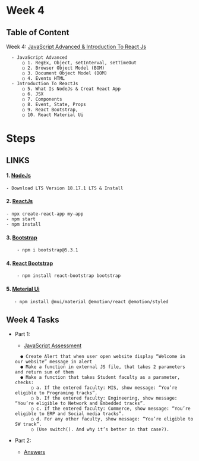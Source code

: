 # Week 4

## Table of Content
  
  Week 4: [JavaScript Advanced & Introduction To React Js]()
  
      - JavaScript Advanced
          ○ 1. RegEx, Object, setInterval, setTimeOut
          ○ 2. Browser Object Model (BOM)
          ○ 3. Document Object Model (DOM)
          ○ 4. Events HTML
      - Introduction To ReactJs
          ○ 5. What Is NodeJs & Creat React App
          ○ 6. JSX
          ○ 7. Components
          ○ 8. Event, State, Props
          ○ 9. React Bootstrap,
          ○ 10. React Material Ui


# Steps
## LINKS

#### 1. [NodeJs](https://nodejs.org/en)
```
- Download LTS Version 18.17.1 LTS & Install
```
#### 2. [ReactJs](https://react.dev/)
```
- npx create-react-app my-app
- npm start
- npm install
```
#### 3. [Bootstrap](https://getbootstrap.com/)
```
    - npm i bootstrap@5.3.1
```
#### 4. [React Bootstrap](https://react-bootstrap.netlify.app/docs/getting-started/introduction)
```
    - npm install react-bootstrap bootstrap
```
#### 5. [Meterial Ui](https://mui.com/material-ui/getting-started/installation/)
```
   - npm install @mui/material @emotion/react @emotion/styled
```

## Week 4 Tasks

  - Part 1:
    - [JavaScript Assessment](https://github.com/x39OME/Ustudy-Application-Development-Camp/tree/main/Week%204/Part%201/Assessment%20Task%204%20Part%201)
    ```
      ●	Create Alert that when user open website display “Welcome in our website” message in alert
      ●	Make a function in external JS file, that takes 2 parameters and return sum of them
      ●	Make a function that takes Student faculty as a parameter, checks:
          ○	a. If the entered faculty: MIS, show message: “You’re eligible to Programing tracks”.
          ○	b. If the entered faculty: Engineering, show message: “You’re eligible to Network and Embedded tracks”.
          ○	c. If the entered faculty: Commerce, show message: “You’re eligible to ERP and Social media tracks”.
          ○	d. For any other faculty, show message: “You’re eligible to SW track”.
          ○	(Use switch(). And why it’s better in that case?).
    ```
      
  - Part 2:
    - [Answers](https://github.com/x39OME/Ustudy-Application-Development-Camp/tree/main/Week%204/Part%202/Assessment%20Task%204%20Part%202)
